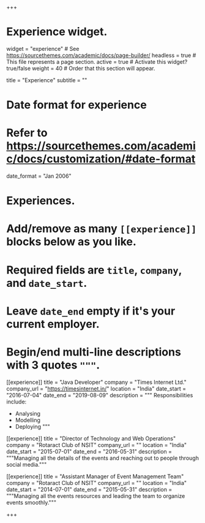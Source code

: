 +++
# Experience widget.
widget = "experience"  # See https://sourcethemes.com/academic/docs/page-builder/
headless = true  # This file represents a page section.
active = true  # Activate this widget? true/false
weight = 40  # Order that this section will appear.

title = "Experience"
subtitle = ""

# Date format for experience
#   Refer to https://sourcethemes.com/academic/docs/customization/#date-format
date_format = "Jan 2006"

# Experiences.
#   Add/remove as many `[[experience]]` blocks below as you like.
#   Required fields are `title`, `company`, and `date_start`.
#   Leave `date_end` empty if it's your current employer.
#   Begin/end multi-line descriptions with 3 quotes `"""`.
[[experience]]
  title = "Java Developer"
  company = "Times Internet Ltd."
  company_url = "https://timesinternet.in/"
  location = "India"
  date_start = "2016-07-04"
  date_end = "2019-08-09"
  description = """
  Responsibilities include:
  
  * Analysing
  * Modelling
  * Deploying
  """

[[experience]]
  title = "Director of Technology and Web Operations"
  company = "Rotaract Club of NSIT"
  company_url = ""
  location = "India"
  date_start = "2015-07-01"
  date_end = "2016-05-31"
  description = """Managing all the details of the events and reaching out to people through social media."""

[[experience]]
  title = "Assistant Manager of Event Management Team"
  company = "Rotaract Club of NSIT"
  company_url = ""
  location = "India"
  date_start = "2014-07-01"
  date_end = "2015-05-31"
  description = """Managing all the events resources and leading the team to organize events smoothly."""

+++
